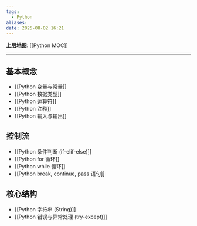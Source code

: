 ```yaml
---
tags:
  - Python
aliases: 
date: 2025-08-02 16:21
---
```


**上层地图**: [[Python MOC]]

---

## 基本概念

- [[Python 变量与常量]]
- [[Python 数据类型]]
- [[Python 运算符]]
- [[Python 注释]]
- [[Python 输入与输出]]

## 控制流

- [[Python 条件判断 (if-elif-else)]]
- [[Python for 循环]]
- [[Python while 循环]]
- [[Python break, continue, pass 语句]]

## 核心结构

- [[Python 字符串 (String)]]
- [[Python 错误与异常处理 (try-except)]]